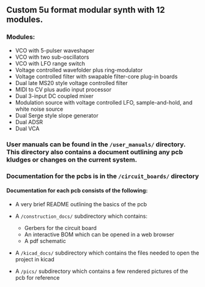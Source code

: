 ## Custom 5u format modular synth with 12 modules.

### Modules:
- VCO with 5-pulser waveshaper
- VCO with two sub-oscillators
- VCO with LFO range switch
- Voltage controlled wavefolder plus ring-modulator
- Voltage controlled filter with swapable filter-core plug-in boards
- Dual late MS20 style voltage controlled filter
- MIDI to CV plus audio input processor
- Dual 3-input DC coupled mixer
- Modulation source with voltage controlled LFO, sample-and-hold, and white noise source
- Dual Serge style slope generator
- Dual ADSR
- Dual VCA

### User manuals can be found in the `/user_manuals/` directory. This directory also contains a document outlining any pcb kludges or changes on the current system.

### Documentation for the pcbs is in the `/circuit_boards/` directory

#### Documentation for each pcb consists of the following:
- A very brief README outlining the basics of the pcb

- A `/construction_docs/` subdirectory which contains:
  - Gerbers for the circuit board
  - An interactive BOM which can be opened in a web browser
  - A pdf schematic

- A `/kicad_docs/` subdirectory which contains the files needed to open the project in kicad

- A `/pics/` subdirectory which contains a few rendered pictures of the pcb for reference
